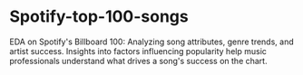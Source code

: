 # Spotify-top-100-songs
EDA on Spotify's Billboard 100: Analyzing song attributes, genre trends, and artist success. Insights into factors influencing popularity help music professionals understand what drives a song's success on the chart.
